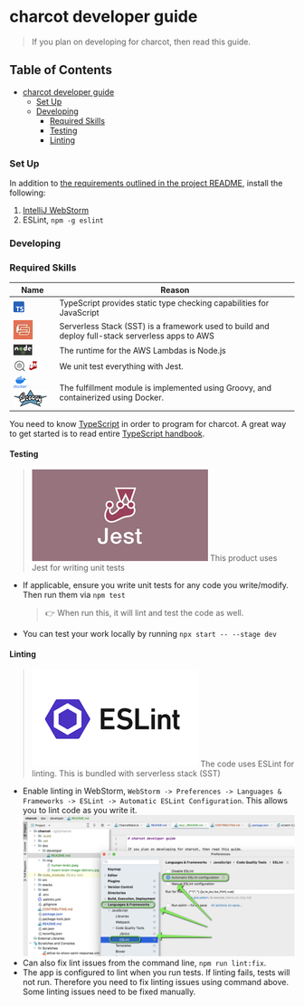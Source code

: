 # charcot developer guide

> If you plan on developing for charcot, then read this guide.

<!-- TOC titleSize:2 tabSpaces:2 depthFrom:1 depthTo:6 withLinks:1 updateOnSave:1 orderedList:0 skip:0 title:1 charForUnorderedList:* -->

## Table of Contents

* [charcot developer guide](#charcot-developer-guide)
    * [Set Up](#set-up)
    * [Developing](#developing)
        * [Required Skills](#required-skills)
        * [Testing](#testing)
        * [Linting](#linting)

<!-- /TOC -->

### Set Up

In addition to [the requirements outlined in the project README](../../README.md#install), install the following:

1. [IntelliJ WebStorm](https://www.jetbrains.com/webstorm/)
2. ESLint, `npm -g eslint`

### Developing

### Required Skills

| Name                                                                  | Reason  	                                                                                        |
|-----------------------------------------------------------------------|--------------------------------------------------------------------------------------------------|
| ![ts](../img/icon-ts.png)                                  | TypeScript provides static type checking capabilities for JavaScript                             |
| ![sst](../img/icon-sst.jpeg)                            | Serverless Stack (SST) is a framework used to build and deploy full-stack serverless apps to AWS |
| ![nodejs](../img/icon-nodejs.png)                               | The runtime for the AWS Lambdas is Node.js                                                       |
| ![bug](../img/icon-bug.png) ![jest](../img/icon-jest.png)  | We unit test everything with Jest.                                                               |
| ![docker](../img/icon-docker.png) ![groovy](../img/icon-groovy.png) | The fulfillment module is implemented using Groovy, and containerized using Docker.              |

You need to know [TypeScript](https://www.typescriptlang.org/docs/) in order to program for charcot. A great way to get
started is to read entire [TypeScript handbook](https://www.typescriptlang.org/docs/handbook/intro.html).

#### Testing

> ![jest](../img/jest.png) This product uses Jest for writing unit tests

- If applicable, ensure you write unit tests for any code you write/modify. Then run them via `npm test`
  > 👉 When run this, it will lint and test the code as well.
- You can test your work locally by running `npx start -- --stage dev`

#### Linting

> ![eslint](../img/eslint.png) The code uses ESLint for linting. This is bundled with serverless stack (SST)

- Enable linting in
  WebStorm, `WebStorm -> Preferences -> Languages & Frameworks -> ESLint -> Automatic ESLint Configuration`. This allows
  you to lint code as you write it.
  ![linting](../img/linting.png)
- Can also fix lint issues from the command line, `npm run lint:fix`.
- The app is configured to lint when you run tests. If linting fails, tests will not run. Therefore you need to fix
  linting issues using command above. Some linting issues need to be fixed manually.
